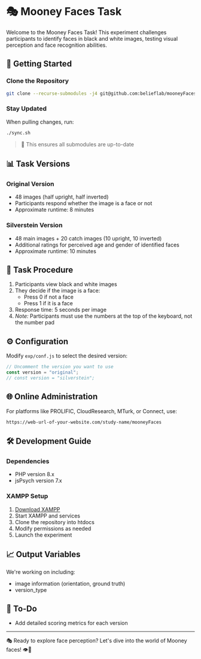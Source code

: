 # 🎭 Mooney Faces Task

Welcome to the Mooney Faces Task! This experiment challenges participants to identify faces in black and white images, testing visual perception and face recognition abilities.

## 🚀 Getting Started

### Clone the Repository
```bash
git clone --recurse-submodules -j4 git@github.com:belieflab/mooneyFaces.git && cd mooneyFaces && git submodule foreach --recursive 'git checkout $(git config -f $toplevel/.gitmodules submodule.$name.branch || echo main)' && git update-index --assume-unchanged exp/conf.js
```

### Stay Updated
When pulling changes, run:
```bash
./sync.sh
```
> 🔄 This ensures all submodules are up-to-date

## 📊 Task Versions

### Original Version
- 48 images (half upright, half inverted)
- Participants respond whether the image is a face or not
- Approximate runtime: 8 minutes

### Silverstein Version
- 48 main images + 20 catch images (10 upright, 10 inverted)
- Additional ratings for perceived age and gender of identified faces
- Approximate runtime: 10 minutes

## 🎯 Task Procedure

1. Participants view black and white images
2. They decide if the image is a face:
   - Press 0 if not a face
   - Press 1 if it is a face
3. Response time: 5 seconds per image
4. *Note:* Participants must use the numbers at the top of the keyboard, not the number pad

## ⚙️ Configuration

Modify `exp/conf.js` to select the desired version:

```javascript
// Uncomment the version you want to use
const version = "original";
// const version = "silverstein";
```

## 🌐 Online Administration

For platforms like PROLIFIC, CloudResearch, MTurk, or Connect, use:
```
https://web-url-of-your-website.com/study-name/mooneyFaces
```

## 🛠 Development Guide

### Dependencies
- PHP version 8.x
- jsPsych version 7.x

### XAMPP Setup
1. [Download XAMPP](https://www.apachefriends.org/download.html)
2. Start XAMPP and services
3. Clone the repository into htdocs
4. Modify permissions as needed
5. Launch the experiment

## 📈 Output Variables

We're working on including:
- image information (orientation, ground truth)
- version_type

## 🚧 To-Do
- Add detailed scoring metrics for each version

---
🎭 Ready to explore face perception? Let's dive into the world of Mooney faces! 👁️🧠
```

